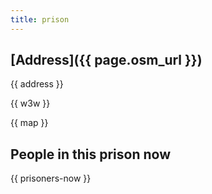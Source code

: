 ```yaml
---
title: prison
---
```


## [Address]({{ page.osm_url }})

{{ address }}

{{ w3w }}

{{ map }}

## People in this prison now

{{ prisoners-now }}
